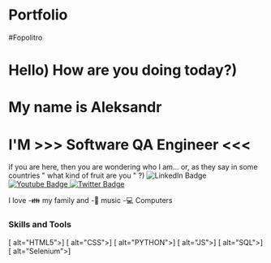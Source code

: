 # Portfolio
#Fopolitro
<div id="header" alighn="center"> 
  <h1> Hello) How are you doing today?) </h1>
  <h1> My name is Aleksandr </h1>
</div>

<div alighn="center">
  <h1>I'M >>> Software QA Engineer <<< </h1>
</div>
<div>
  if you are here, then you are wondering who I am...
  or, as they say in some countries " what kind of fruit are you " ?)
     <img alighn="center" src="https://img.shields.io/badge/LinkedIn-blue?style=for-the-badge&logo=linkedin&logoColor=white" alt="LinkedIn Badge"/>
  </a>
  <a href="your-youtube-URL">
    <img src="https://img.shields.io/badge/YouTube-red?style=for-the-badge&logo=youtube&logoColor=white" alt="Youtube Badge"/>
  </a>
  <a href="your-twitter-URL">
    <img src="https://img.shields.io/badge/Twitter-blue?style=for-the-badge&logo=twitter&logoColor=white" alt="Twitter Badge"/>
  </a>
</div>
</div>

I love
-:family: my family and -🎵 music
-:computer: Computers 

### Skills and Tools
[<img align="left"> alt="HTML5">]
[<img align="left"> alt="CSS">]
[<img align="left"> alt="PYTHON">]
[<img align="left"> alt="JS">]
[<img align="left"> alt="SQL">]
[<img align="left"> alt="Selenium">]




[linkedin]: https://www.linkedin.com/in/aleksandrguz/

